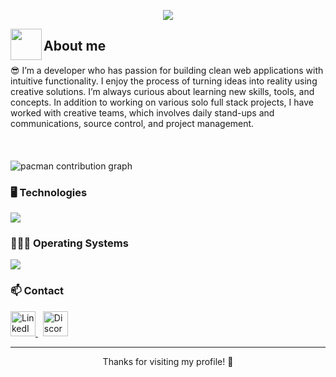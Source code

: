 <!-- Animated header and visual layout -->

<p align="center">
  <a href="https://github.com/efrainm">
    <img src="https://readme-typing-svg.herokuapp.com/?lines=%F0%9F%91%8B+Hi%2C+I'm+Efrain+Morales+from+Mexico;Fullstack+Developer;Passionate+about+technology+%F0%9F%9A%80&font=Pacifico&center=true&width=750&height=100&color=FF0000&vCenter=true&size=35">
  </a>
</p>

<img align="left" src = "https://user-images.githubusercontent.com/63050133/156777293-72a6e681-2582-4a9d-ad92-09d1181d47c7.gif" width = 50px height=50px>
<h2 align="left" font-weight="bold">About me</h2>  
😎 I’m a developer who has passion for building clean web applications with intuitive functionality. I enjoy the process of turning ideas into reality using creative solutions. I’m always curious about learning new skills, tools, and concepts. In addition to working on various solo full stack projects, I have worked with creative teams, which involves daily stand-ups and communications, source control, and project management.
<br>
<br><br>

<br>

<picture>
  <source media="(prefers-color-scheme: dark)" srcset="https://raw.githubusercontent.com/maurodesouza/maurodesouza/output/pacman-contribution-graph-dark.svg">
  <source media="(prefers-color-scheme: light)" srcset="https://raw.githubusercontent.com/maurodesouza/maurodesouza/output/pacman-contribution-graph.svg">
  <img alt="pacman contribution graph" src="https://raw.githubusercontent.com/maurodesouza/maurodesouza/output/pacman-contribution-graph.svg">
</picture>

<!-- Choose your favorite coding GIF below by replacing the src URL
<img src="https://media.giphy.com/media/du3J3cXyzhj75IOgvA/giphy.gif" width="200" alt="Coding GIF 5" /> -->

<br>


### 🖥️ Technologies  
<img src="https://skillicons.dev/icons?i=git,css,discord,postgres,github,html,java,js,md,nodejs,py,react,ts,vscode,scrum" />

<br>

### 👨🏻‍💻 Operating Systems  
<img src="https://skillicons.dev/icons?i=windows,mint,ubuntu,debian" />

### 📫 Contact
<a href="https://www.linkedin.com/in/1010nishant/" target="_blank">
  <img src="https://user-images.githubusercontent.com/88904952/234979284-68c11d7f-1acc-4f0c-ac78-044e1037d7b0.png" alt="LinkedIn" height="40" />
  </a>
  &nbsp;
  <a href="https://discordapp.com/users/957722095381540874" target="_blank">
    <img src="https://user-images.githubusercontent.com/88904952/234982627-019fd336-6248-453c-9b05-97c13fd1d207.png" alt="Discord" height="40" />
</a>


---

<p align="center">Thanks for visiting my profile! 🚀</p>
